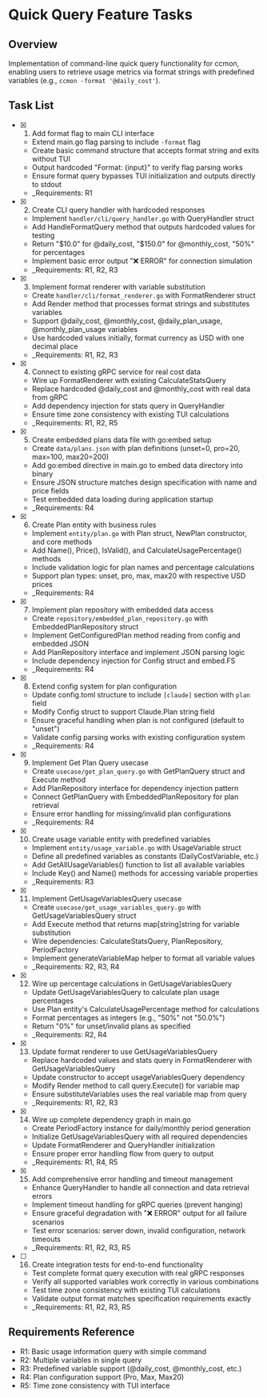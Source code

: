 # Quick Query Feature Tasks

## Overview
Implementation of command-line quick query functionality for ccmon, enabling users to retrieve usage metrics via format strings with predefined variables (e.g., `ccmon -format '@daily_cost'`).

## Task List

- [x] 1. Add format flag to main CLI interface
  - Extend main.go flag parsing to include `-format` flag
  - Create basic command structure that accepts format string and exits without TUI
  - Output hardcoded "Format: {input}" to verify flag parsing works
  - Ensure format query bypasses TUI initialization and outputs directly to stdout
  - _Requirements: R1

- [x] 2. Create CLI query handler with hardcoded responses
  - Implement `handler/cli/query_handler.go` with QueryHandler struct
  - Add HandleFormatQuery method that outputs hardcoded values for testing
  - Return "$10.0" for @daily_cost, "$150.0" for @monthly_cost, "50%" for percentages
  - Implement basic error output "❌ ERROR" for connection simulation
  - _Requirements: R1, R2, R3

- [x] 3. Implement format renderer with variable substitution
  - Create `handler/cli/format_renderer.go` with FormatRenderer struct
  - Add Render method that processes format strings and substitutes variables
  - Support @daily_cost, @monthly_cost, @daily_plan_usage, @monthly_plan_usage variables
  - Use hardcoded values initially, format currency as USD with one decimal place
  - _Requirements: R1, R2, R3

- [x] 4. Connect to existing gRPC service for real cost data
  - Wire up FormatRenderer with existing CalculateStatsQuery
  - Replace hardcoded @daily_cost and @monthly_cost with real data from gRPC
  - Add dependency injection for stats query in QueryHandler
  - Ensure time zone consistency with existing TUI calculations
  - _Requirements: R1, R2, R5

- [x] 5. Create embedded plans data file with go:embed setup
  - Create `data/plans.json` with plan definitions (unset=0, pro=20, max=100, max20=200)
  - Add go:embed directive in main.go to embed data directory into binary
  - Ensure JSON structure matches design specification with name and price fields
  - Test embedded data loading during application startup
  - _Requirements: R4

- [x] 6. Create Plan entity with business rules
  - Implement `entity/plan.go` with Plan struct, NewPlan constructor, and core methods
  - Add Name(), Price(), IsValid(), and CalculateUsagePercentage() methods
  - Include validation logic for plan names and percentage calculations
  - Support plan types: unset, pro, max, max20 with respective USD prices
  - _Requirements: R4

- [x] 7. Implement plan repository with embedded data access
  - Create `repository/embedded_plan_repository.go` with EmbeddedPlanRepository struct
  - Implement GetConfiguredPlan method reading from config and embedded JSON
  - Add PlanRepository interface and implement JSON parsing logic
  - Include dependency injection for Config struct and embed.FS
  - _Requirements: R4

- [x] 8. Extend config system for plan configuration
  - Update config.toml structure to include `[claude]` section with `plan` field
  - Modify Config struct to support Claude.Plan string field
  - Ensure graceful handling when plan is not configured (default to "unset")
  - Validate config parsing works with existing configuration system
  - _Requirements: R4

- [x] 9. Implement Get Plan Query usecase
  - Create `usecase/get_plan_query.go` with GetPlanQuery struct and Execute method
  - Add PlanRepository interface for dependency injection pattern
  - Connect GetPlanQuery with EmbeddedPlanRepository for plan retrieval
  - Ensure error handling for missing/invalid plan configurations
  - _Requirements: R4

- [x] 10. Create usage variable entity with predefined variables
  - Implement `entity/usage_variable.go` with UsageVariable struct
  - Define all predefined variables as constants (DailyCostVariable, etc.)
  - Add GetAllUsageVariables() function to list all available variables
  - Include Key() and Name() methods for accessing variable properties
  - _Requirements: R3

- [x] 11. Implement GetUsageVariablesQuery usecase
  - Create `usecase/get_usage_variables_query.go` with GetUsageVariablesQuery struct
  - Add Execute method that returns map[string]string for variable substitution
  - Wire dependencies: CalculateStatsQuery, PlanRepository, PeriodFactory
  - Implement generateVariableMap helper to format all variable values
  - _Requirements: R2, R3, R4

- [x] 12. Wire up percentage calculations in GetUsageVariablesQuery
  - Update GetUsageVariablesQuery to calculate plan usage percentages
  - Use Plan entity's CalculateUsagePercentage method for calculations
  - Format percentages as integers (e.g., "50%" not "50.0%")
  - Return "0%" for unset/invalid plans as specified
  - _Requirements: R2, R4

- [x] 13. Update format renderer to use GetUsageVariablesQuery
  - Replace hardcoded values and stats query in FormatRenderer with GetUsageVariablesQuery
  - Update constructor to accept usageVariablesQuery dependency
  - Modify Render method to call query.Execute() for variable map
  - Ensure substituteVariables uses the real variable map from query
  - _Requirements: R1, R2, R3

- [x] 14. Wire up complete dependency graph in main.go
  - Create PeriodFactory instance for daily/monthly period generation
  - Initialize GetUsageVariablesQuery with all required dependencies
  - Update FormatRenderer and QueryHandler initialization
  - Ensure proper error handling flow from query to output
  - _Requirements: R1, R4, R5

- [x] 15. Add comprehensive error handling and timeout management
  - Enhance QueryHandler to handle all connection and data retrieval errors
  - Implement timeout handling for gRPC queries (prevent hanging)
  - Ensure graceful degradation with "❌ ERROR" output for all failure scenarios
  - Test error scenarios: server down, invalid configuration, network timeouts
  - _Requirements: R1, R2, R3, R5

- [ ] 16. Create integration tests for end-to-end functionality
  - Test complete format query execution with real gRPC responses
  - Verify all supported variables work correctly in various combinations
  - Test time zone consistency with existing TUI calculations
  - Validate output format matches specification requirements exactly
  - _Requirements: R1, R2, R3, R5

## Requirements Reference
- R1: Basic usage information query with simple command
- R2: Multiple variables in single query
- R3: Predefined variable support (@daily_cost, @monthly_cost, etc.)
- R4: Plan configuration support (Pro, Max, Max20)
- R5: Time zone consistency with TUI interface